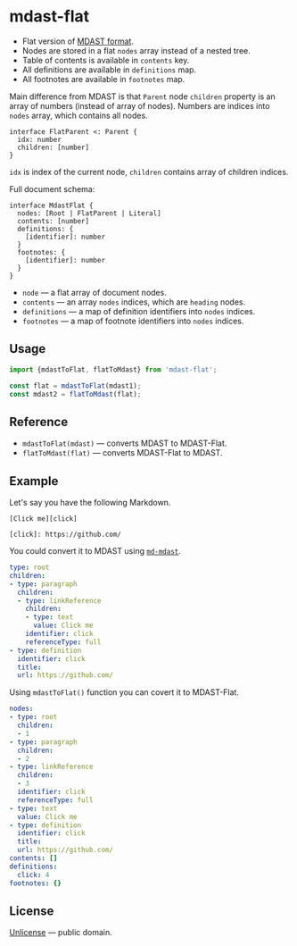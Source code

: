 # mdast-flat

- Flat version of [MDAST format](https://github.com/syntax-tree/mdast).
- Nodes are stored in a flat `nodes` array instead of a nested tree.
- Table of contents is available in `contents` key.
- All definitions are available in `definitions` map.
- All footnotes are available in `footnotes` map.

Main difference from MDAST is that `Parent` node `children` property is an
array of numbers (instead of array of nodes). Numbers are indices into `nodes`
array, which contains all nodes.

```idl
interface FlatParent <: Parent {
  idx: number
  children: [number]
}
```

`idx` is index of the current node, `children` contains array of children indices.

Full document schema:

```idl
interface MdastFlat {
  nodes: [Root | FlatParent | Literal]
  contents: [number]
  definitions: {
    [identifier]: number
  }
  footnotes: {
    [identifier]: number
  }
}
```

- `node` &mdash; a flat array of document nodes.
- `contents` &mdash; an array `nodes` indices, which are `heading` nodes.
- `definitions` &mdash; a map of definition identifiers into `nodes` indices.
- `footnotes` &mdash; a map of footnote identifiers into `nodes` indices.


## Usage

```js
import {mdastToFlat, flatToMdast} from 'mdast-flat';

const flat = mdastToFlat(mdast1);
const mdast2 = flatToMdast(flat);
```


## Reference

- `mdastToFlat(mdast)` &mdash; converts MDAST to MDAST-Flat.
- `flatToMdast(flat)` &mdash; converts MDAST-Flat to MDAST.


## Example

Let's say you have the following Markdown.

    [Click me][click]

    [click]: https://github.com/

You could convert it to MDAST using [`md-mdast`](https://github.com/streamich/md-mdast).

```yml
type: root
children:
- type: paragraph
  children:
  - type: linkReference
    children:
    - type: text
      value: Click me
    identifier: click
    referenceType: full
- type: definition
  identifier: click
  title:
  url: https://github.com/
```

Using `mdastToFlat()` function you can covert it to MDAST-Flat.

```yml
nodes:
- type: root
  children:
  - 1
- type: paragraph
  children:
  - 2
- type: linkReference
  children:
  - 3
  identifier: click
  referenceType: full
- type: text
  value: Click me
- type: definition
  identifier: click
  title:
  url: https://github.com/
contents: []
definitions:
  click: 4
footnotes: {}
```


## License

[Unlicense](LICENSE) &mdash; public domain.
